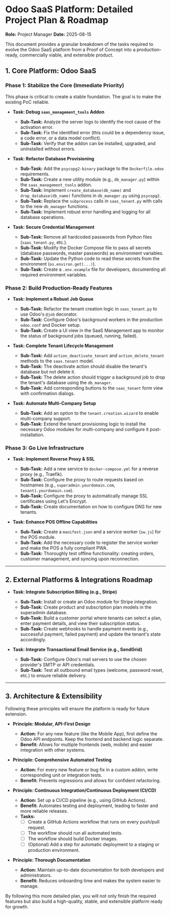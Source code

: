 # Odoo SaaS Platform: Detailed Project Plan & Roadmap

**Role:** Project Manager
**Date:** 2025-08-15

This document provides a granular breakdown of the tasks required to evolve the Odoo SaaS platform from a Proof of Concept into a production-ready, commercially viable, and extensible product.

## 1. Core Platform: Odoo SaaS

### Phase 1: Stabilize the Core (Immediate Priority)

This phase is critical to create a stable foundation. The goal is to make the existing PoC reliable.

- **Task: Debug `saas_management_tools` Addon**
    - **Sub-Task:** Analyze the server logs to identify the root cause of the activation error.
    - **Sub-Task:** Fix the identified error (this could be a dependency issue, a code error, or a data model conflict).
    - **Sub-Task:** Verify that the addon can be installed, upgraded, and uninstalled without errors.

- **Task: Refactor Database Provisioning**
    - **Sub-Task:** Add the `psycopg2-binary` package to the `Dockerfile.odoo` requirements.
    - **Sub-Task:** Create a new utility module (e.g., `db_manager.py`) within the `saas_management_tools` addon.
    - **Sub-Task:** Implement `create_database(db_name)` and `drop_database(db_name)` functions in `db_manager.py` using `psycopg2`.
    - **Sub-Task:** Replace the `subprocess` calls in `saas_tenant.py` with calls to the new `db_manager` functions.
    - **Sub-Task:** Implement robust error handling and logging for all database operations.

- **Task: Secure Credential Management**
    - **Sub-Task:** Remove all hardcoded passwords from Python files (`saas_tenant.py`, etc.).
    - **Sub-Task:** Modify the Docker Compose file to pass all secrets (database passwords, master passwords) as environment variables.
    - **Sub-Task:** Update the Python code to read these secrets from the environment (`os.environ.get(...)`).
    - **Sub-Task:** Create a `.env.example` file for developers, documenting all required environment variables.

### Phase 2: Build Production-Ready Features

- **Task: Implement a Robust Job Queue**
    - **Sub-Task:** Refactor the tenant creation logic in `saas_tenant.py` to use Odoo's `@job` decorator.
    - **Sub-Task:** Configure Odoo's background workers in the production `odoo.conf` and Docker setup.
    - **Sub-Task:** Create a UI view in the SaaS Management app to monitor the status of background jobs (queued, running, failed).

- **Task: Complete Tenant Lifecycle Management**
    - **Sub-Task:** Add `action_deactivate_tenant` and `action_delete_tenant` methods to the `saas.tenant` model.
    - **Sub-Task:** The deactivate action should disable the tenant's database but not delete it.
    - **Sub-Task:** The delete action should trigger a background job to drop the tenant's database using the `db_manager`.
    - **Sub-Task:** Add corresponding buttons to the `saas_tenant` form view with confirmation dialogs.

- **Task: Automate Multi-Company Setup**
    - **Sub-Task:** Add an option to the `tenant.creation.wizard` to enable multi-company support.
    - **Sub-Task:** Extend the tenant provisioning logic to install the necessary Odoo modules for multi-company and configure it post-installation.

### Phase 3: Go Live Infrastructure

- **Task: Implement Reverse Proxy & SSL**
    - **Sub-Task:** Add a new service to `docker-compose.yml` for a reverse proxy (e.g., Traefik).
    - **Sub-Task:** Configure the proxy to route requests based on hostnames (e.g., `superadmin.yourdomain.com`, `tenant1.yourdomain.com`).
    - **Sub-Task:** Configure the proxy to automatically manage SSL certificates using Let's Encrypt.
    - **Sub-Task:** Create documentation on how to configure DNS for new tenants.

- **Task: Enhance POS Offline Capabilities**
    - **Sub-Task:** Create a `manifest.json` and a service worker (`sw.js`) for the POS module.
    - **Sub-Task:** Add the necessary code to register the service worker and make the POS a fully compliant PWA.
    - **Sub-Task:** Thoroughly test offline functionality: creating orders, customer management, and syncing upon reconnection.

---

## 2. External Platforms & Integrations Roadmap

- **Task: Integrate Subscription Billing (e.g., Stripe)**
    - **Sub-Task:** Install or create an Odoo module for Stripe integration.
    - **Sub-Task:** Create product and subscription plan models in the superadmin database.
    - **Sub-Task:** Build a customer portal where tenants can select a plan, enter payment details, and view their subscription status.
    - **Sub-Task:** Create webhooks to handle payment events (e.g., successful payment, failed payment) and update the tenant's state accordingly.

- **Task: Integrate Transactional Email Service (e.g., SendGrid)**
    - **Sub-Task:** Configure Odoo's mail servers to use the chosen provider's SMTP or API credentials.
    - **Sub-Task:** Test all outbound email types (welcome, password reset, etc.) to ensure reliable delivery.

---

## 3. Architecture & Extensibility

Following these principles will ensure the platform is ready for future extension.

- **Principle: Modular, API-First Design**
    - **Action:** For any new feature (like the Mobile App), first define the Odoo API endpoints. Keep the frontend and backend logic separate.
    - **Benefit:** Allows for multiple frontends (web, mobile) and easier integration with other systems.

- **Principle: Comprehensive Automated Testing**
    - **Action:** For every new feature or bug fix in a custom addon, write corresponding unit or integration tests.
    - **Benefit:** Prevents regressions and allows for confident refactoring.

- **Principle: Continuous Integration/Continuous Deployment (CI/CD)**
    - **Action:** Set up a CI/CD pipeline (e.g., using GitHub Actions).
    - **Benefit:** Automates testing and deployment, leading to faster and more reliable releases.
    - **Tasks:**
        - [ ] Create a GitHub Actions workflow that runs on every push/pull request.
        - [ ] The workflow should run all automated tests.
        - [ ] The workflow should build Docker images.
        - [ ] (Optional) Add a step for automatic deployment to a staging or production environment.

- **Principle: Thorough Documentation**
    - **Action:** Maintain up-to-date documentation for both developers and administrators.
    - **Benefit:** Reduces onboarding time and makes the system easier to manage.

By following this more detailed plan, you will not only finish the required features but also build a high-quality, stable, and extensible platform ready for growth.